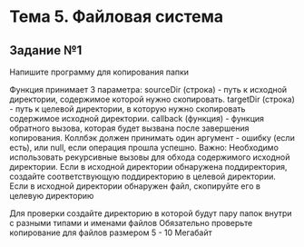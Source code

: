 # Тема 5. Файловая система
## Задание №1

Напишите программу для копирования папки

Функция принимает 3 параметра:
sourceDir (строка) - путь к исходной директории, содержимое которой нужно скопировать.
targetDir (строка) - путь к целевой директории, в которую нужно скопировать содержимое исходной директории.
callback (функция) - функция обратного вызова, которая будет вызвана после завершения копирования. Коллбэк должен принимать один аргумент - ошибку (если есть), или null, если операция прошла успешно.
Важно:
Необходимо использовать рекурсивные вызовы для обхода содержимого исходной директории.
Если в исходной директории обнаружена поддиректория, создайте соответствующую поддиректорию в целевой директории.
Если в исходной директории обнаружен файл, скопируйте его в целевую директорию

Для проверки создайте директорию в которой будут пару папок внутри с разными типами и именами файлов
Обязательно проверьте копирование для файлов размером 5 - 10 Мегабайт
